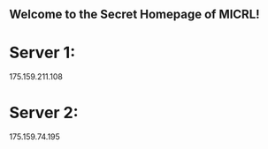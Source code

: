 ## Welcome to the Secret Homepage of MICRL!
# Server 1:
175.159.211.108
# Server 2:
175.159.74.195







